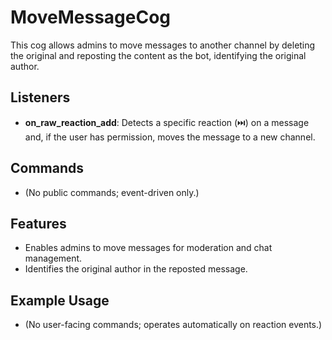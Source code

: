 # MoveMessageCog

This cog allows admins to move messages to another channel by deleting the original and reposting the content as the bot, identifying the original author.

## Listeners

- **on_raw_reaction_add**: Detects a specific reaction (⏭️) on a message and, if the user has permission, moves the message to a new channel.

## Commands

- (No public commands; event-driven only.)

## Features

- Enables admins to move messages for moderation and chat management.
- Identifies the original author in the reposted message.

## Example Usage

- (No user-facing commands; operates automatically on reaction events.)
